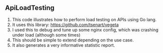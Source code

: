 ## ApiLoadTesting

1. This code illustrates how to perform load testing on APIs using Go lang.
2. It uses this library: https://github.com/tsenart/vegeta
3. I used this to debug and tune up some nginx config, which was crashing under load 
   (although some times)
4. This should be simple to extend depending on the use case.
5. It also generates a very informative statistic report.

